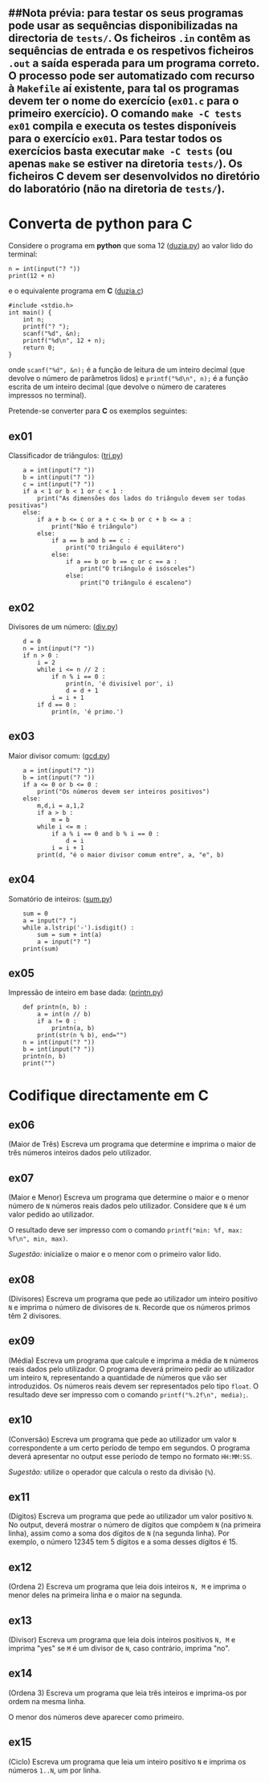 ##Nota prévia:
para testar os seus programas pode usar as sequências disponibilizadas na directoria de `tests/`. Os ficheiros `.in` contêm as sequências de entrada e os respetivos ficheiros `.out` a saída esperada para um programa correto.
O processo pode ser automatizado com recurso à `Makefile` aí existente, para tal os programas devem ter o nome do exercício (`ex01.c` para o primeiro exercício).
O comando `make -C tests ex01` compila e executa os testes disponíveis para o exercício `ex01`.
Para testar todos os exercícios basta executar `make -C tests` (ou apenas `make` se estiver na diretoria `tests/`). Os ficheiros __C__ devem ser desenvolvidos no diretório do laboratório (não na diretoria de `tests/`).
---

# Converta de python para C

Considere o programa em **python** que soma 12 ([duzia.py](duzia.py)) ao valor lido do terminal:
```
n = int(input("? "))
print(12 + n)
```
e o equivalente programa em **C** ([duzia.c](duzia.c))
```
#include <stdio.h>
int main() {
    int n;
    printf("? ");
    scanf("%d", &n);
    printf("%d\n", 12 + n);
    return 0;
}
```
onde `scanf("%d", &n);` é a função de leitura de um inteiro decimal (que devolve o número de parâmetros lidos) e `printf("%d\n", n);` é a função escrita de um inteiro decimal (que devolve o número de carateres impressos no terminal).

Pretende-se converter para **C** os exemplos seguintes:

## ex01
Classificador de triângulos: ([tri.py](tri.py))
```
    a = int(input("? "))
    b = int(input("? "))
    c = int(input("? "))
    if a < 1 or b < 1 or c < 1 :
        print("As dimensões dos lados do triângulo devem ser todas positivas")
    else:
        if a + b <= c or a + c <= b or c + b <= a :
            print("Não é triângulo")
        else:
            if a == b and b == c :
                print("O triângulo é equilátero")
            else:
                if a == b or b == c or c == a :
                    print("O triângulo é isósceles")
                else:
                    print("O triângulo é escaleno")
```

## ex02
Divisores de um número: ([div.py](div.py))
```
    d = 0
    n = int(input("? "))
    if n > 0 :
        i = 2
        while i <= n // 2 :
            if n % i == 0 :
                print(n, 'é divisível por', i)
                d = d + 1
            i = i + 1
        if d == 0 :
            print(n, 'é primo.')
```

## ex03
Maior divisor comum: ([gcd.py](gcd.py))
```
    a = int(input("? "))
    b = int(input("? "))
    if a <= 0 or b <= 0 :
        print("Os números devem ser inteiros positivos")
    else:
        m,d,i = a,1,2
        if a > b :
            m = b
        while i <= m :
            if a % i == 0 and b % i == 0 :
                d = i
            i = i + 1
        print(d, "é o maior divisor comum entre", a, "e", b)
```

## ex04
Somatório de inteiros: ([sum.py](sum.py))
```
    sum = 0
    a = input("? ")
    while a.lstrip('-').isdigit() :
        sum = sum + int(a)
        a = input("? ")
    print(sum)
```

## ex05
Impressão de inteiro em base dada: ([printn.py](printn.py))
```
    def printn(n, b) :
        a = int(n // b)
        if a != 0 :
            printn(a, b)
        print(str(n % b), end="")
    n = int(input("? "))
    b = int(input("? "))
    printn(n, b)
    print("")
```

# Codifique directamente em C
## ex06

(Maior de Três) Escreva um programa que determine e imprima o maior de três números inteiros dados pelo utilizador.

## ex07

(Maior e Menor) Escreva um programa que determine o maior e o menor número de `N` números reais dados pelo utilizador. Considere que `N` é um valor pedido ao utilizador.

O resultado deve ser impresso com o comando `printf("min: %f, max: %f\n", min, max)`.

*Sugestão:* inicialize o maior e o menor com o primeiro valor lido.

## ex08

(Divisores) Escreva um programa que pede ao utilizador um inteiro positivo `N` e imprima o número de divisores de `N`. Recorde que os números primos têm 2 divisores.

## ex09

(Média) Escreva um programa que calcule e imprima a média de `N` números reais dados pelo
utilizador.  O programa deverá primeiro pedir ao utilizador um inteiro `N`, representando
a quantidade de números que vão ser introduzidos. Os números reais devem ser representados
pelo tipo `float`. O resultado deve ser impresso com o comando `printf("%.2f\n", media);`.

## ex10

(Conversão) Escreva um programa que pede ao utilizador um valor `N` correspondente a um certo período de tempo em segundos. O programa deverá apresentar no output esse período de tempo no formato `HH:MM:SS`.

*Sugestão:* utilize o operador que calcula o resto da divisão (`%`).

## ex11

(Dígitos) Escreva um programa que pede ao utilizador um valor positivo `N`. No output, deverá mostrar o número de dígitos que compõem `N` (na primeira linha), assim como a soma dos dígitos de `N` (na segunda linha). Por exemplo, o número 12345 tem 5 dígitos e a soma desses dígitos é 15.

## ex12

(Ordena 2) Escreva um programa que leia dois inteiros `N, M` e imprima o menor deles
na primeira linha e o maior na segunda.

## ex13

(Divisor) Escreva um programa que leia dois inteiros positivos `N, M` e imprima "yes"
se `M` é um divisor de `N`, caso contrário, imprima "no".

## ex14

(Ordena 3) Escreva um programa que leia três inteiros e imprima-os por ordem na mesma linha.

O menor dos números deve aparecer como primeiro.

## ex15

(Ciclo) Escreva um programa que leia um inteiro positivo `N` e imprima os números `1..N`, um por linha.


